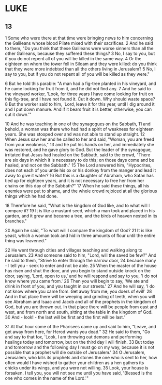 # LUKE

## 13

1 Some who were there at that time were bringing news to him concerning the Galileans whose blood Pilate mixed with their sacrifices. 2 And he said to them, "Do you think that these Galileans were worse sinners than all the other Galileans, because they suffered these things? 3 No, I say to you, but if you do not repent all of you will be killed in the same way. 4 Or the eighteen on whom the tower fell in Siloam and they were killed: do you think that they were more indebted than all the others living in Jerusalem? 5 No, I say to you, but if you do not repent all of you will be killed as they were."

6 But he told this parable: "A man had a fig-tree planted in his vineyard, and he came looking for fruit from it, and he did not find any. 7 And he said to the vineyard worker, 'Look, for three years I have come looking for fruit on this fig-tree, and I have not found it. Cut it down. Why should waste space? 8 But the worker said to him, 'Lord, leave it for this year, until I dig around it and I put down manure. And if it bears fruit it is better, otherwise, you can cut it down.'"

10 And he was teaching in one of the synagogues on the Sabbath, 11 and behold, a woman was there who had had a spirit of weakness for eighteen years. She was stooped over and was not able to stand up straight. 12 When Jesus saw her and he called to her and said, "Woman, you are freed from your weakness," 13 and he put his hands on her, and immediately she was restored, and he gave glory to God. But the leader of the synagogue, irritated that Jesus had healed on the Sabbath, said to the crowd, "There are six days in which it is necessary to do this; on those days come and be healed, and not on the Sabbath." 15 The Lord answered him, "Hypocrites, does not each of you untie his ox or his donkey from the manger and lead it away to give it water? 16 But this is a daughter of Abraham, who Satan has tied up for eighteen years, and it is not necessary to free her from her chains on this day of the Sabbath?" 17 When he said these things, all his enemies were put to shame, and the whole crowd rejoiced at all the glorious things which he had done.

18 Therefore he said, "What is the kingdom of God like, and to what will I compare it? 19 It is like a mustard seed, which a man took and placed in his garden, and it grew and became a tree, and the birds of heaven nested in its branches."

20 Again he said, "To what will I compare the kingdom of God? 21 It is like yeast, which a woman took and hid in three amounts of flour until the entire thing was leavened."

22 He went through cities and villages teaching and walking along to Jerusalem. 23 And someone said to him, "Lord, will the saved be few?" And he said to them, "Strive to enter through the narrow door, 24 because many - I tell you - seek to enter and not be able. 25 When the master of the house has risen and shut the door, and you begin to stand outside knock on the door, saying, 'Lord, open to us,' and he will respond and say to you, 'I do not know where you came from.' 26 Then you will begin to say, 'We ate and drink in front of you, and you taught in our streets.' 27 And he will say, 'I do not know where you came from. Get away from me, you doers of evil!' 28 And in that place there will be weeping and grinding of teeth, when you will see Abraham and Isaac and Jacob and all of the prophets in the kingdom of God, but you are thrown out. In that place there will be people from east and west, and from north and south, sitting at the table in the kingdom of God. 30 And - look! - the last will be first and the first will be last."

31 At that hour some of the Pharisees came up and said to him, "Leave, and get away from here, for Herod wants you dead." 32 He said to them, "Go and say to that fox, 'Look, I am throwing out demons and performing healings today and tomorrow, but on the third day I will finish. 33 But today and tomorrow and the following day I must go on my way, because it is not possible that a prophet will die outside of Jerusalem.' 34 O Jerusalem, Jerusalem, who kills its prophets and stones the one who is sent to her, how often would I have wished to gather your children as a hen gathers its chicks under its wings, and you were not willing. 35 Look, your house is forsaken. I tell you, you will not see me until you have said, 'Blessed is the one who comes in the name of the Lord.'"